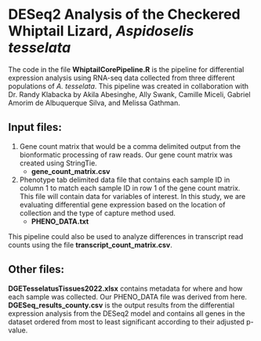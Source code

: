 # DESeq2 Analysis of the Checkered Whiptail Lizard, _Aspidoselis tesselata_

The code in the file **WhiptailCorePipeline.R** is the pipeline for differential expression analysis using RNA-seq data collected from three different populations of _A. tesselata_. This pipeline was created in collaboration with Dr. Randy Klabacka by Akila Abesinghe, Ally Swank, Camille Miceli, Gabriel Amorim de Albuquerque Silva, and Melissa Gathman. 

## Input files:
1. Gene count matrix that would be a comma delimited output from the bionformatic processing of raw reads. Our gene count matrix was created using StringTie. 
    - **gene_count_matrix.csv**
2. Phenotype tab delimited data file that contains each sample ID in column 1 to match each sample ID in row 1 of the gene count matrix. This file will contain data for variables of interest. In this study, we are evaluating differential gene expression based on the location of collection and the type of capture method used. 
    - **PHENO_DATA.txt**

This pipeline could also be used to analyze differences in transcript read counts using the file **transcript_count_matrix.csv**.


## Other files:
**DGETesselatusTissues2022.xlsx** contains metadata for where and how each sample was collected. Our PHENO_DATA file was derived from here.
**DGESeq_results_county.csv** is the output results from the differential expression analysis from the DESeq2 model and contains all genes in the dataset ordered from most to least significant according to their adjusted p-value. 
